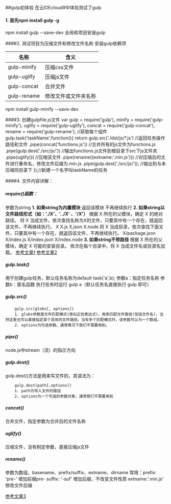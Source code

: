 ##gulp初体验
在云IDEcloud9中体验测试了gulp
#### 1. 首先npm install gulp -g
npm install gulp --save-dev
全局和项目安装gulp

####2. 测试项目为压缩文件和修改文件名称
安装gulp依赖项

|  名称  | 含义  |
| --- | --- |
| gulp-minify  | 压缩css文件|
|gulp-uglify|压缩js文件|
|gulp-concat|合并文件|
|gulp-rename|修改文件或文件夹名称|      

npm install gulp-minify --save-dev

####3. 创建gulpfile.js文件
        var gulp = require('gulp'),
            minify = require('gulp-minify'),
            uglify = require('gulp-uglify'),
            concat = require('gulp-concat'),
            rename = require('gulp-rename');
        //获取每个组件
         gulp.task('taskName',function(){
            return gulp.src('./dst/js/*.js')               //返回任务操作路径和文件
                .pipe(concat('functions.js'))              //合并所有的js文件为functions.js
                .pipe(gulp.dest('./src/js/'))              //输出functions.js文件到根目录下src下js文件夹
                .pipe(uglify())                            //压缩该文件
                .pipe(rename({extname:'.min.js'}))         //对压缩后的文件进行重命名，修改文件后缀为.min.js
                .pipe(gulp.dest('./src/js/'));             //输出到与未压缩同目录下
         });//新建一个名字叫taskName的任务

####4. 文件内容详解：
##### require()函数：
参数为string
**1. 如果string为内置模块**
    返回该模块
    不再继续执行
**2. 如果string以文件路径形式（如：'./X'、'../X' 、'/X'）**
    根据 X 所在的父模块，确定 X 的绝对路径。
    将 X 当成文件，依次查找名称为X的文件，只要其中有一个存在，就返回该文件，不再继续执行。
       X
       X.js
       X.json
       X.node
    将 X 当成目录，依次查找下面文件，只要其中有一个存在，就返回该文件，不再继续执行。
       X/package.json
       X/index.js
       X/index.json
       X/index.node
**3. 如果string不带路径**
    根据 X 所在的父模块，确定 X 可能的安装目录。 
    依次在每个目录中，将 X 当成文件名或目录名加载。
[参考文章1](http://www.ruanyifeng.com/blog/2015/05/require.html)
[参考文章2](http://www.jdon.com/idea/nodejs/how-require-actually-works.html)
##### gulp.task()
用于创建gulp任务，默认任务名称为default
    task('a',b);
参数a：指定任务名称
参数b：匿名函数
执行任务时运行 gulp a（默认任务名直接执行 gulp 即可）

##### gulp.src()
        gulp.src(globs[, options])
        1. globs参数是文件匹配模式(类似正则表达式)，用来匹配文件路径(包括文件名)，当然这里也可以直接指定某个具体的文件路径。当有多个匹配模式时，该参数可以为一个数组。
        2. options为可选参数。通常情况下我们不需要用到。
##### pipe()
node.js中stream（流）的指示方向
##### gulp.dest()
gulp.dest()方法是用来写文件的，其语法为：

        gulp.dest(path[,options])
        1. path为写入文件的路径
        2. options为一个可选的参数对象，通常我们不需要用到
##### concat()
合并文件，指定参数为合并后的文件名称
##### uglify()
压缩文件，没有制定参数，直接压缩js文件
##### rename()
参数为数组，basename、prefix/suffix、extname、dirname
常用：prefix: 'pre-'  增加前缀pre-
     suffix: '-suf'  增加后缀，不改变文件性质
    extname:'.min.js'  修改文件后缀

[参考文章3](http://www.cnblogs.com/2050/p/4198792.html)
